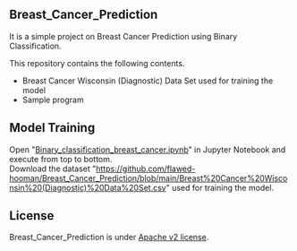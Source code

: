 ## Breast_Cancer_Prediction
It is a simple project on Breast Cancer Prediction using Binary Classification.

This repository contains the following contents.
* Breast Cancer Wisconsin (Diagnostic) Data Set used for training the model
* Sample program

## Model Training
Open "[Binary_classification_breast_cancer.ipynb](Binary_classification_breast_cancer.ipynb)" in Jupyter Notebook and execute from top to bottom.<br>
Download the dataset "https://github.com/flawed-hooman/Breast_Cancer_Prediction/blob/main/Breast%20Cancer%20Wisconsin%20(Diagnostic)%20Data%20Set.csv" used for training the model.
 
## License 
Breast_Cancer_Prediction is under [Apache v2 license](LICENSE).
